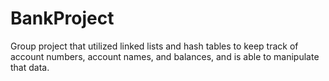 # BankProject
Group project that utilized linked lists and hash tables to keep track of account numbers, account names, and balances, and is able to manipulate that data.
